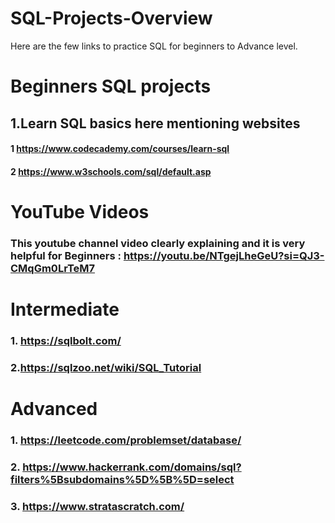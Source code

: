 # SQL-Projects-Overview
Here are the few links to practice SQL for beginners to Advance level.
#  Beginners SQL projects 
##  1.Learn SQL basics here mentioning websites
#### 1 https://www.codecademy.com/courses/learn-sql
#### 2 https://www.w3schools.com/sql/default.asp
# YouTube Videos
### This youtube channel video clearly explaining and it is very helpful for Beginners : https://youtu.be/NTgejLheGeU?si=QJ3-CMqGm0LrTeM7
# Intermediate
### 1. https://sqlbolt.com/
### 2.https://sqlzoo.net/wiki/SQL_Tutorial
# Advanced 
### 1. https://leetcode.com/problemset/database/
### 2. https://www.hackerrank.com/domains/sql?filters%5Bsubdomains%5D%5B%5D=select
### 3. https://www.stratascratch.com/

